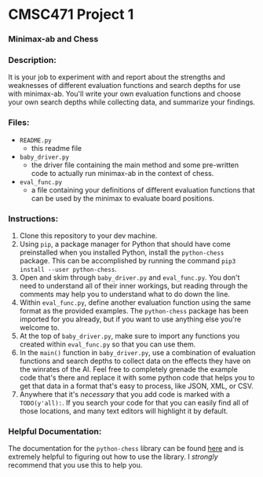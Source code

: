 # CMSC471 Project 1
### Minimax-ab and Chess

### Description:
It is your job to experiment with and report about the strengths and weaknesses
of different evaluation functions and search depths for use with minimax-ab.
You'll write your own evaluation functions and choose your own search depths
while collecting data, and summarize your findings.

### Files:
- `README.py`
	- this readme file
- `baby_driver.py`
	- the driver file containing the main method and some pre-written code to
actually run minimax-ab in the context of chess.
- `eval_func.py`
	- a file containing your definitions of different evaluation functions that
can be used by the minimax to evaluate board positions.

### Instructions:
1. Clone this repository to your dev machine.
2. Using `pip`, a package manager for Python that should have come preinstalled
when you installed Python, install the `python-chess` package. This can be
accomplished by running the command `pip3 install --user python-chess`.
3. Open and skim through `baby_driver.py` and `eval_func.py`. You don't need to
understand all of their inner workings, but reading through the comments may
help you to understand what to do down the line.
4. Within `eval_func.py`, define another evaluation function using the same
format as the provided examples. The `python-chess` package has been imported for
you already, but if you want to use anything else you're welcome to.
5. At the top of `baby_driver.py`, make sure to import any functions you created
within `eval_func.py` so that you can use them.
6. In the `main()` function in `baby_driver.py`, use a combination of evaluation
functions and search depths to collect data on the effects they have on the
winrates of the AI. Feel free to completely grenade the example code that's
there and replace it with some python code that helps you to get that data in a
format that's easy to process, like JSON, XML, or CSV.
7. Anywhere that it's *necessary* that you add code is marked with a
`TODO(y'all):`. If you search your code for that you can easily find all of
those locations, and many text editors will highlight it by default.

### Helpful Documentation:
The documentation for the `python-chess` library can be found
[here](https://python-chess.readthedocs.io/en/v0.30.1/index.html) and is
extremely helpful to figuring out how to use the library. I *strongly* recommend
that you use this to help you.
